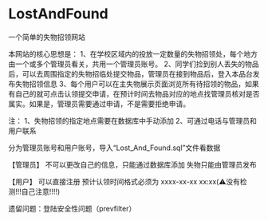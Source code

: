 # LostAndFound
一个简单的失物招领网站

本网站的核心思想是：
1、在学校区域内的投放一定数量的失物招领处，每个地方由一个或多个管理员看关，共用一个管理员账号。
2、同学们捡到别人丢失的物品后，可以去周围指定的失物招临处提交物品，管理员在接到物品后，登入本品台发布失物招领信息
3、每个用户可以在主失物展示页面浏览所有待招领的物品，如果有自己的就可点击认领提交申请，在预计时间去物品对应的地点找管理员核对是否属实。如果是，管理员需要通过申请，不是需要拒绝申请。


注：
1、失物招领的指定地点需要在数据库中手动添加
2、可通过电话与管理员和用户联系



分为管理员账号和用户账号，导入“Lost_And_Found.sql”文件看数据

【管理员】
不可以更改自己的信息，只能通过数据库添加
失物只能由管理员发布


【用户】
可以直接注册
预计认领时间格式必须为 xxxx-xx-xx xx:xx(⚠️没有检测!!!自己注意!!!!)



遗留问题：登陆安全性问题（prevfilter）
